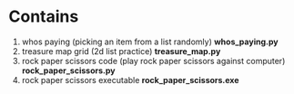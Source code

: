 # Contains
1. whos paying (picking an item from a list randomly) **whos_paying.py**
2. treasure map grid (2d list practice) **treasure_map.py**
3. rock paper scissors code (play rock paper scissors against computer) **rock_paper_scissors.py**
4. rock paper scissors executable **rock_paper_scissors.exe**